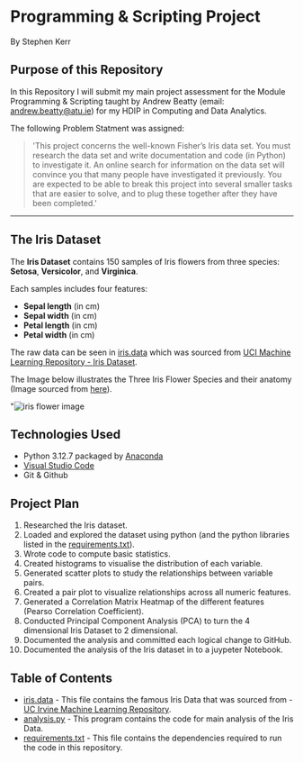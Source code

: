 # **Programming & Scripting Project**

By Stephen Kerr

## Purpose of this Repository 
In this Repository I will submit my main project assessment for the Module Programming & Scripting taught by Andrew Beatty (email: andrew.beatty@atu.ie) for my HDIP in Computing and Data Analytics.

The following Problem Statment was assigned: 
>'This project concerns the well-known Fisher’s Iris data set. You must research the data set
and write documentation and code (in Python) to investigate it. An online search for
information on the data set will convince you that many people have investigated it
previously. You are expected to be able to break this project into several smaller tasks that
are easier to solve, and to plug these together after they have been completed.'

---

## The Iris Dataset
The **Iris Dataset** contains 150 samples of Iris flowers from three species: **Setosa**, **Versicolor**, and **Virginica**.

Each samples includes four features: 
- **Sepal length** (in cm)
- **Sepal width** (in cm)
- **Petal length** (in cm)
- **Petal width** (in cm)

The raw data can be seen in [iris.data](https://github.com/skerr17/pands_project/blob/main/iris.data) which was sourced from [UCI Machine Learning Repository - Iris Dataset](https://archive.ics.uci.edu/dataset/53/iris). 

The Image below illustrates the Three Iris Flower Species and their anatomy (Image sourced from [here](https://www.analyticsvidhya.com/blog/2022/06/iris-flowers-classification-using-machine-learning/)).

"![iris flower image](https://editor.analyticsvidhya.com/uploads/51518iris%20img1.png)


## Technologies Used 

- Python 3.12.7 packaged by [Anaconda](https://www.anaconda.com/download)
- [Visual Studio Code](https://visualstudio.microsoft.com/)
- Git & Github

## Project Plan
1. Researched the Iris dataset.
2. Loaded and explored the dataset using python (and the python libraries listed in the [requirements.txt](https://github.com/skerr17/pands_project/blob/main/requirements.txt)).
3. Wrote code to compute basic statistics.
4. Created histograms to visualise the distribution of each variable.
5. Generated scatter plots to study the relationships between variable pairs.
6. Created a pair plot to visualize relationships across all numeric features.
7. Generated a Correlation Matrix Heatmap of the different features (Pearso Correlation Coefficient).
8. Conducted Principal Component Analysis (PCA) to turn the 4 dimensional Iris Dataset to 2 dimensional.
9. Documented the analysis and committed each logical change to GitHub.
10. Documented the analysis of the Iris dataset in to a juypeter Notebook.


## Table of Contents 

- [iris.data](https://github.com/skerr17/pands_project/blob/main/iris.data) - This file contains the famous Iris Data that was sourced from - [UC Irvine Machine Learning Repository](https://archive.ics.uci.edu/dataset/53/iris).
- [analysis.py](https://github.com/skerr17/pands_project/blob/main/analysis.py) - This program contains the code for main analysis of the Iris Data. 
- [requirements.txt](https://github.com/skerr17/pands_project/blob/main/requirements.txt) - This file contains the dependencies required to run the code in this repository. 